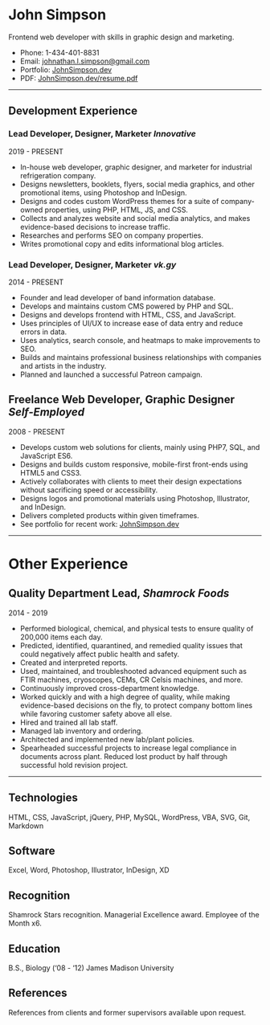 # John Simpson

Frontend web developer with skills in graphic design and marketing.

* Phone: 1-434-401-8831
* Email: johnathan.l.simpson@gmail.com
* Portfolio: [JohnSimpson.dev](https://johnsimpson.dev/)
* PDF: [JohnSimpson.dev/resume.pdf](https://johnsimpson.dev/resume.pdf)

---

## Development Experience

### Lead Developer, Designer, Marketer *Innovative*
2019 - PRESENT
* In-house web developer, graphic designer, and marketer for industrial refrigeration company.
* Designs newsletters, booklets, flyers, social media graphics, and other promotional items, using Photoshop and InDesign.
* Designs and codes custom WordPress themes for a suite of company-owned properties, using PHP, HTML, JS, and CSS.
* Collects and analyzes website and social media analytics, and makes evidence-based decisions to increase traffic.
* Researches and performs SEO on company properties.
* Writes promotional copy and edits informational blog articles.

### Lead Developer, Designer, Marketer *vk.gy*
2014 - PRESENT
* Founder and lead developer of band information database.
* Develops and maintains custom CMS powered by PHP and SQL.
* Designs and develops frontend with HTML, CSS, and JavaScript.
* Uses principles of UI/UX to increase ease of data entry and reduce errors in data.
* Uses analytics, search console, and heatmaps to make improvements to SEO.
* Builds and maintains professional business relationships with companies and artists in the industry.
* Planned and launched a successful Patreon campaign.

## Freelance Web Developer, Graphic Designer *Self-Employed*
2008 - PRESENT
* Develops custom web solutions for clients, mainly using PHP7, SQL, and JavaScript ES6.
* Designs and builds custom responsive, mobile-first front-ends using HTML5 and CSS3.
* Actively collaborates with clients to meet their design expectations without sacrificing speed or accessibility.
* Designs logos and promotional materials using Photoshop, Illustrator, and InDesign.
* Delivers completed products within given timeframes.
* See portfolio for recent work: [JohnSimpson.dev](https://johnsimpson.dev/)

---

# Other Experience

## Quality Department Lead, *Shamrock Foods*
2014 - 2019
* Performed biological, chemical, and physical tests to ensure quality of 200,000 items each day.
* Predicted, identified, quarantined, and remedied quality issues that could negatively affect public health and safety.
* Created and interpreted reports.
* Used, maintained, and troubleshooted advanced equipment such as FTIR machines, cryoscopes, CEMs, CR Celsis machines, and more.
* Continuously improved cross-department knowledge.
* Worked quickly and with a high degree of quality, while making evidence-based decisions on the fly, to protect company bottom lines while favoring customer safety above all else.
* Hired and trained all lab staff.
* Managed lab inventory and ordering.
* Architected and implemented new lab/plant policies.
* Spearheaded successful projects to increase legal compliance in documents across plant. Reduced lost product by half through successful hold revision project.

---

## Technologies
HTML, CSS, JavaScript, jQuery, PHP, MySQL, WordPress, VBA, SVG, Git, Markdown

## Software
Excel, Word, Photoshop, Illustrator, InDesign, XD

## Recognition
Shamrock Stars recognition. Managerial Excellence award. Employee of the Month x6.

## Education
B.S., Biology (‘08 - ‘12)
James Madison University

## References
References from clients and former supervisors available upon request.
